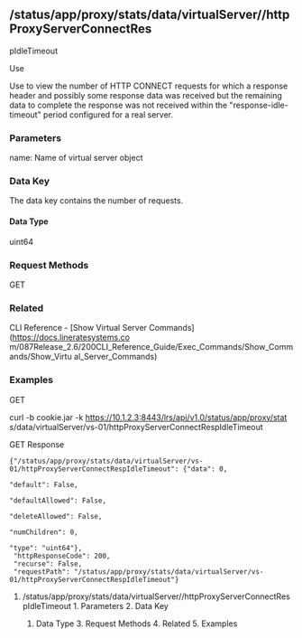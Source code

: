 ## /status/app/proxy/stats/data/virtualServer/<name>/httpProxyServerConnectRes
pIdleTimeout

Use

Use to view the number of HTTP CONNECT requests for which a response header
and possibly some response data was received but the remaining data to
complete the response was not received within the "response-idle-timeout"
period configured for a real server.

### Parameters

name: Name of virtual server object

### Data Key

The data key contains the number of requests.

#### Data Type

uint64

### Request Methods

GET

### Related

CLI Reference - [Show Virtual Server Commands](https://docs.lineratesystems.co
m/087Release_2.6/200CLI_Reference_Guide/Exec_Commands/Show_Commands/Show_Virtu
al_Server_Commands)

### Examples

GET

curl -b cookie.jar -k https://10.1.2.3:8443/lrs/api/v1.0/status/app/proxy/stat
s/data/virtualServer/vs-01/httpProxyServerConnectRespIdleTimeout

GET Response

    
    
    {"/status/app/proxy/stats/data/virtualServer/vs-01/httpProxyServerConnectRespIdleTimeout": {"data": 0,
                                                                                              "default": False,
                                                                                              "defaultAllowed": False,
                                                                                              "deleteAllowed": False,
                                                                                              "numChildren": 0,
                                                                                              "type": "uint64"},
     "httpResponseCode": 200,
     "recurse": False,
     "requestPath": "/status/app/proxy/stats/data/virtualServer/vs-01/httpProxyServerConnectRespIdleTimeout"}
    

  1. /status/app/proxy/stats/data/virtualServer/<name>/httpProxyServerConnectRespIdleTimeout
    1. Parameters
    2. Data Key
      1. Data Type
    3. Request Methods
    4. Related
    5. Examples

